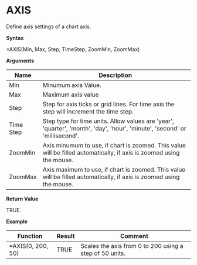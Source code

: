 # AXIS

Define axis settings of a chart axis.

**Syntax**

=AXIS(Min, Max, Step, TimeStep, ZoomMin, ZoomMax)

**Arguments**

| Name      | Description                                                                                                                |
|-----------|----------------------------------------------------------------------------------------------------------------------------|
| Min       | Minumum axis Value.                                                                                                        |
| Max       | Maximum axis value                                                                                                         |
| Step      | Step for axis ticks or grid lines. For time axis the step will increment the time step.                                    |
| Time Step | Step type for time units. Allow values are 'year', 'quarter', 'month', 'day', 'hour', 'minute', 'second' or 'millisecond'. |
| ZoomMin   | Axis minumum to use, if chart is zoomed. This value will be filled automatically, if axis is zoomed using the mouse.       |
| ZoomMax   | Axis maximum to use, if chart is zoomed. This value will be filled automatically, if axis is zoomed using the mouse.       |

**Return Value**

TRUE.

**Example**

| Function          | Result | Comment                                                 |
|-------------------|--------|---------------------------------------------------------|
| =AXIS(0, 200, 50) | TRUE   | Scales the axis from 0 to 200 using a step of 50 units. |
